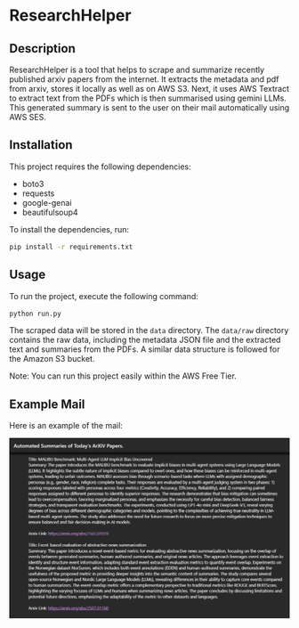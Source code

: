 # ResearchHelper

## Description

ResearchHelper is a tool that helps to scrape and summarize recently published arxiv papers from the internet. It extracts the metadata and pdf from arxiv, stores it locally as well as on AWS S3. Next, it uses AWS Textract to extract text from the PDFs which is then summarised using gemini LLMs. This generated summary is sent to the user on their mail automatically using AWS SES.

## Installation

This project requires the following dependencies:

- boto3
- requests
- google-genai
- beautifulsoup4

To install the dependencies, run:

```bash
pip install -r requirements.txt
```

## Usage

To run the project, execute the following command:

```bash
python run.py
```

The scraped data will be stored in the `data` directory. The `data/raw` directory contains the raw data, including the metadata JSON file and the extracted text and summaries from the PDFs. A similar data structure is followed for the Amazon S3 bucket.

Note: You can run this project easily within the AWS Free Tier.

## Example Mail

Here is an example of the mail:

![Example Mail](example_mail.png)